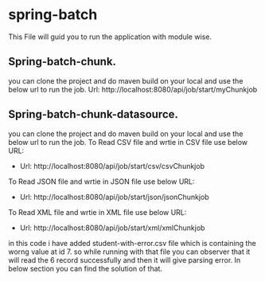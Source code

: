 # spring-batch
This File will guid you to run the application with module wise.
## Spring-batch-chunk.
you can clone the project and do maven build on your local and use the below url to run the job.
  Url: http://localhost:8080/api/job/start/myChunkjob

## Spring-batch-chunk-datasource.
you can clone the project and do maven build on your local and use the below url to run the job.
 To Read CSV file and wrtie in CSV file use below URL:
 
  - Url: http://localhost:8080/api/job/start/csv/csvChunkjob
    
To Read JSON file and wrtie in JSON file use below URL:
  - Url: http://localhost:8080/api/job/start/json/jsonChunkjob

   
To Read XML file and wrtie in XML file use below URL:
  - Url: http://localhost:8080/api/job/start/xml/xmlChunkjob

 in this code i have added student-with-error.csv file which is containing the worng value at id 7. so while running with that file you can observer that it will read the 6 record successfully and then it will give parsing error. In below section you can find the solution of that. 
